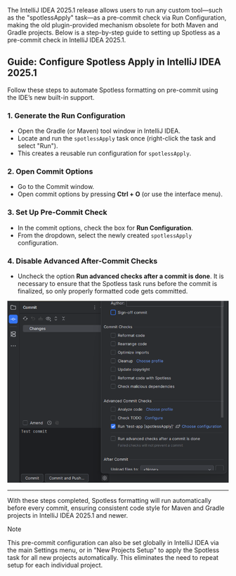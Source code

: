 The IntelliJ IDEA 2025.1 release allows users to run any custom tool—such as the "spotlessApply" task—as a pre-commit
check via Run Configuration, making the old plugin-provided mechanism obsolete for both Maven and Gradle projects. Below
is a step-by-step guide to setting up Spotless as a pre-commit check in IntelliJ IDEA
2025.1.

## Guide: Configure Spotless Apply in IntelliJ IDEA 2025.1

Follow these steps to automate Spotless formatting on pre-commit using the IDE’s new built-in support.

### 1. Generate the Run Configuration

- Open the Gradle (or Maven) tool window in IntelliJ IDEA.
- Locate and run the `spotlessApply` task once (right-click the task and select "Run").
- This creates a reusable run configuration for `spotlessApply`.

### 2. Open Commit Options

- Go to the Commit window.
- Open commit options by pressing **Ctrl + O** (or use the interface menu).

### 3. Set Up Pre-Commit Check

- In the commit options, check the box for **Run Configuration**.
- From the dropdown, select the newly created `spotlessApply` configuration.

### 4. Disable Advanced After-Commit Checks

- Uncheck the option **Run advanced checks after a commit is done**. It is necessary to ensure that the Spotless task
  runs before the commit is finalized, so only properly formatted code gets committed.

![img.png](img.png)

***

With these steps completed, Spotless formatting will run automatically before every commit, ensuring consistent code
style for Maven and Gradle projects in IntelliJ IDEA 2025.1 and newer.

> [!NOTE]
> This pre-commit configuration can also be set globally in IntelliJ IDEA via the main Settings menu, or in "New Projects Setup" to apply the Spotless task for all new projects automatically. This eliminates the need to repeat setup for each individual project.

